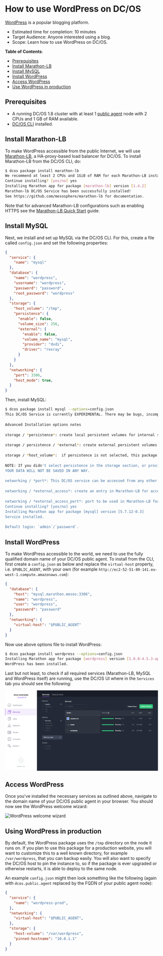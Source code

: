 # How to use WordPress on DC/OS

[WordPress](https://wordpress.com/) is a popular blogging platform.

- Estimated time for completion: 10 minutes
- Target Audience: Anyone interested using a blog.
- Scope: Learn how to use WordPress on DC/OS.


**Table of Contents**:

- [Prerequisites](#prerequisites)
- [Install Marathon-LB](#)
- [Install MySQL](#)
- [Install WordPress](#)
- [Access WordPress](#)
- [Use WordPress in production](#)

## Prerequisites

- A running DC/OS 1.8 cluster with at least 1 [public agent](https://dcos.io/docs/1.8/overview/concepts/#public) node with 2 CPUs and 1 GB of RAM available.
- [DC/OS CLI](https://dcos.io/docs/1.8/usage/cli/install/) installed.

## Install Marathon-LB

To make WordPress accessible from the public Internet, we will use [Marathon-LB](https://github.com/mesosphere/marathon-lb), a HA-proxy-based load balancer for DC/OS. To install Marathon-LB from the DC/OS CLI, do:

```bash
$ dcos package install marathon-lb
We recommend at least 2 CPUs and 1GiB of RAM for each Marathon-LB instance.
Continue installing? [yes/no] yes
Installing Marathon app for package [marathon-lb] version [1.4.2]
Marathon-lb DC/OS Service has been successfully installed!
See https://github.com/mesosphere/marathon-lb for documentation.
```
Note that for advanced Marathon-LB configurations such as enabling HTTPS see the [Marathon-LB Quick Start](https://dcos.io/docs/1.8/usage/service-discovery/marathon-lb/quickstart/) guide.

## Install MySQL

Next, we install and set up MySQL via the DC/OS CLI. For this, create a file called `config.json` and set the following properties:

```json
{
  "service": {
    "name": "mysql"
  },
  "database": {
    "name": "wordpress",
    "username": "wordpress",
    "password": "password",
    "root_password": "wordpress"
  },
  "storage": {
    "host_volume": "/tmp",
    "persistence": {
      "enable": false,
      "volume_size": 256,
      "external": {
        "enable": false,
        "volume_name": "mysql",
        "provider": "dvdi",
        "driver": "rexray"
      }
    }
  },
  "networking": {
    "port": 3306,
    "host_mode": true,
  }
}
```

Then, install MySQL:

```bash
$ dcos package install mysql --options=config.json
This DC/OS Service is currently EXPERIMENTAL. There may be bugs, incomplete features, incorrect documentation, or other discrepancies.

Advanced Installation options notes

storage / *persistence*: create local persistent volumes for internal storage files to survive across restarts or failures.

storage / persistence / *external*: create external persistent volumes. This allows to use an external storage system such as Amazon EBS, OpenStack Cinder, EMC Isilon, EMC ScaleIO, EMC XtremIO, EMC VMAX and Google Compute Engine persistent storage. *NOTE*: To use external volumes with DC/OS, you MUST enable them during CLI or Advanced installation.

storage / *host_volume*:  if persistence is not selected, this package can use a local volume in the host for storage, like a local directory or an NFS mount. The parameter *host_volume* controls the path in the host in which these volumes will be created, which MUST be the same on all nodes of the cluster.

NOTE: If you didn't select persistence in the storage section, or provided a valid value for *host_volume* on installation,
YOUR DATA WILL NOT BE SAVED IN ANY WAY.

networking / *port*: This DC/OS service can be accessed from any other application through a NAMED VIP in the format *`service_name.marathon.l4lb.thisdcos.directory:port`*. Check status of the VIP in the *Network* tab of the DC/OS Dashboard (Enterprise DC/OS only).

networking / *external_access*: create an entry in Marathon-LB for accessing the service from outside of the cluster

networking / *external_access_port*: port to be used in Marathon-LB for accessing the service.
Continue installing? [yes/no] yes
Installing Marathon app for package [mysql] version [5.7.12-0.3]
Service installed.

Default login: `admin`/`password`.
```

## Install WordPress

To make WordPress accessible to the world, we need to use the fully qualified domain name of your DC/OS public agent. To install from the CLI, first create a `config.json` as below and replace the `virtual-host` property, i.e. `$PUBLIC_AGENT`, with your own (for example `http://ec2-52-51-80-141.eu-west-1.compute.amazonaws.com`):

```json
{
  "database": {
    "host": "mysql.marathon.mesos:3306",
    "name": "wordpress",
    "user": "wordpress",
    "password": "password"
  },
  "networking": {
    "virtual-host": "$PUBLIC_AGENT"
  }
}
```

Now use above options file to install WordPress:

```bash
$ dcos package install wordpress --options=config.json
Installing Marathon app for package [wordpress] version [1.0.0-4.5.3-apache]
WordPress has been installed.
```

Last but not least, to check if all required services (Marathon-LB, MySQL and WordPress itself) are running, use the DC/OS UI where in the `Services` tab you should see the following:

![Services](img/services.png)

## Access WordPress

Once you've installed the necessary services as outlined above, navigate to the domain name of your DC/OS public agent in your browser. You should now see the WordPress welcome wizard:

![WordPress welcome wizard](../img/wordpress-welcome.png)

## Using WordPress in production

By default, the WordPress package uses the `/tmp` directory on the node it runs on. If you plan to use this package for a production website, you will want to customize this to a well known directory, for example `/var/wordpress`, that you can backup easily. You will also want to specify the DC/OS host to pin the instance to, so if the package is ever upgraded or otherwise restarts, it is able to deploy to the same node.

An example `config.json` might then look something like the following (again with `dcos.public.agent` replaced by the FQDN of your public agent node):

```json
{
  "service": {
    "name": "wordpress-prod",
  },
  "networking": {
    "virtual-host": "$PUBLIC_AGENT",
  },
  "storage": {
    "host-volume": "/var/wordpress",
    "pinned-hostname": "10.0.1.1"
  }
}
```